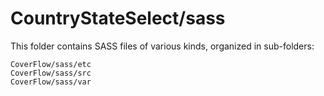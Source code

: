 # CountryStateSelect/sass

This folder contains SASS files of various kinds, organized in sub-folders:

    CoverFlow/sass/etc
    CoverFlow/sass/src
    CoverFlow/sass/var

